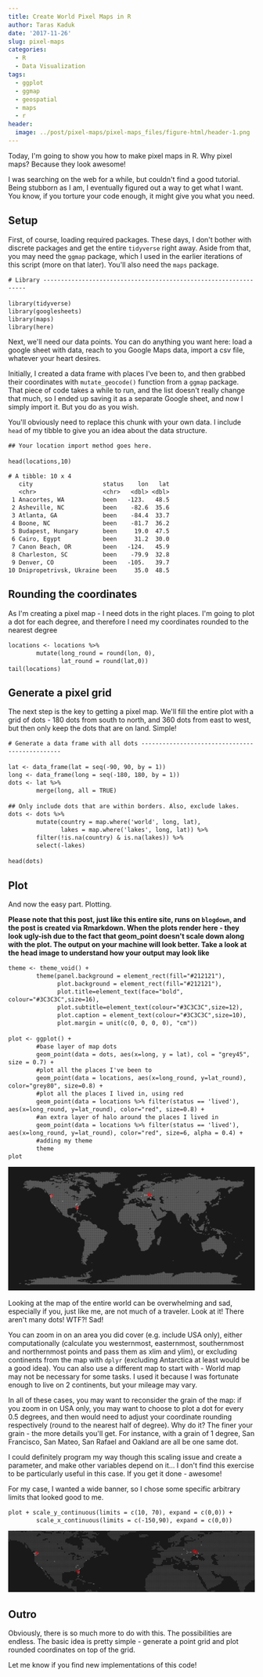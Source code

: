 ```yaml
---
title: Create World Pixel Maps in R
author: Taras Kaduk
date: '2017-11-26'
slug: pixel-maps
categories:
  - R
  - Data Visualization
tags:
  - ggplot
  - ggmap
  - geospatial
  - maps
  - r
header:
  image: ../post/pixel-maps/pixel-maps_files/figure-html/header-1.png
---
```


Today, I'm going to show you how to make pixel maps in R. Why pixel maps? Because they look awesome!

I was searching on the web for a while, but couldn't find a good tutorial. Being stubborn as I am, I eventually figured out a way to get what I want. You know, if you torture your code enough, it might give you what you need.

## Setup
First, of course, loading required packages. These days, I don't bother with discrete packages and get the entire `tidyverse` right away. Aside from that, you may need the `ggmap` package, which I used in the earlier iterations of this script (more on that later). You'll also need the `maps` package.

```{r}
# Library -----------------------------------------------------------------

library(tidyverse)
library(googlesheets)
library(maps)
library(here)
```


Next, we'll need our data points. You can do anything you want here: load a google sheet with data, reach to you Google Maps data, import a csv file, whatever your heart desires.

Initially, I created a data frame with places I've been to, and then grabbed their coordinates with `mutate_geocode()` function from a `ggmap` package. That piece of code takes a while to run, and the list doesn't really change that much, so I ended up saving it as a separate Google sheet, and now I simply import it. But you do as you wish.

You'll obviously need to replace this chunk with your own data. I include `head` of my tibble to give you an idea about the data structure.

```{r}
## Your location import method goes here.

head(locations,10)
```

```
# A tibble: 10 x 4
   city                    status    lon   lat
   <chr>                   <chr>   <dbl> <dbl>
 1 Anacortes, WA           been   -123.   48.5
 2 Asheville, NC           been    -82.6  35.6
 3 Atlanta, GA             been    -84.4  33.7
 4 Boone, NC               been    -81.7  36.2
 5 Budapest, Hungary       been     19.0  47.5
 6 Cairo, Egypt            been     31.2  30.0
 7 Canon Beach, OR         been   -124.   45.9
 8 Charleston, SC          been    -79.9  32.8
 9 Denver, CO              been   -105.   39.7
10 Dnipropetrivsk, Ukraine been     35.0  48.5
```

## Rounding the coordinates
As I'm creating a pixel map - I need dots in the right places. I'm going to plot a dot for each degree, and therefore I need my coordinates rounded to the nearest degree

```{r warning=FALSE}
locations <- locations %>% 
        mutate(long_round = round(lon, 0),
               lat_round = round(lat,0))
tail(locations)
```

## Generate a pixel grid

The next step is the key to getting a pixel map. We'll fill the entire plot with a grid of dots - 180 dots from south to north, and 360 dots from east to west, but then only keep the dots that are on land. Simple!

```{r}
# Generate a data frame with all dots -----------------------------------------------

lat <- data_frame(lat = seq(-90, 90, by = 1))
long <- data_frame(long = seq(-180, 180, by = 1))
dots <- lat %>% 
        merge(long, all = TRUE)

## Only include dots that are within borders. Also, exclude lakes.
dots <- dots %>% 
        mutate(country = map.where('world', long, lat),
               lakes = map.where('lakes', long, lat)) %>% 
        filter(!is.na(country) & is.na(lakes)) %>% 
        select(-lakes)

head(dots)
```


## Plot
And now the easy part. Plotting.

**Please note that this post, just like this entire site, runs on `blogdown`, and the post is created via Rmarkdown. When the plots render here - they look ugly-ish due to the fact that geom_point doesn't scale down along with the plot. The output on your machine will look better. Take a look at the head image to understand how your output may look like**

```{r results='hide', fig.height=7, fig.width=14}
theme <- theme_void() +
        theme(panel.background = element_rect(fill="#212121"),
              plot.background = element_rect(fill="#212121"),
              plot.title=element_text(face="bold", colour="#3C3C3C",size=16),
              plot.subtitle=element_text(colour="#3C3C3C",size=12),
              plot.caption = element_text(colour="#3C3C3C",size=10),  
              plot.margin = unit(c(0, 0, 0, 0), "cm"))

plot <- ggplot() +   
        #base layer of map dots
        geom_point(data = dots, aes(x=long, y = lat), col = "grey45", size = 0.7) + 
        #plot all the places I've been to
        geom_point(data = locations, aes(x=long_round, y=lat_round), color="grey80", size=0.8) + 
        #plot all the places I lived in, using red
        geom_point(data = locations %>% filter(status == 'lived'), aes(x=long_round, y=lat_round), color="red", size=0.8) +
        #an extra layer of halo around the places I lived in
        geom_point(data = locations %>% filter(status == 'lived'), aes(x=long_round, y=lat_round), color="red", size=6, alpha = 0.4) +
        #adding my theme
        theme
plot
```
![](cover.jpg)


Looking at the map of the entire world can be overwhelming and sad, especially if you, just like me, are not much of a traveler. Look at it! There aren't many dots! WTF?! Sad!

You can zoom in on an area you did cover (e.g. include USA only), either computationally (calculate you westernmost, easternmost, southernmost and northernmost points and pass them as xlim and ylim), or excluding continents from the map with `dplyr` (excluding Antarctica at least would be a good idea). You can also use a different map to start with - World map may not be necessary for some tasks. I used it because I was fortunate enough to live on 2 continents, but your mileage may vary. 

In all of these cases, you may want to reconsider the grain of the map: if you zoom in on USA only, you may want to choose to plot a dot for every 0.5 degrees, and then would need to adjust your coordinate rounding respectively (round to the nearest half of degree). Why do it? The finer your grain - the more details you'll get. For instance, with a grain of 1 degree, San Francisco, San Mateo, San Rafael and Oakland are all be one same dot.

I could definitely program my way though this scaling issue and create a parameter, and make other variables depend on it... I don't find this exercise to be particularly useful in this case. If you get it done - awesome!

For my case, I wanted a wide banner, so I chose some specific arbitrary limits that looked good to me.
```{r header, results='hide', fig.height=5, fig.width=20}
plot + scale_y_continuous(limits = c(10, 70), expand = c(0,0)) +
        scale_x_continuous(limits = c(-150,90), expand = c(0,0))
```
![](header.png)


## Outro
Obviously, there is so much more to do with this. The possibilities are endless. The basic idea is pretty simple - generate a point grid and plot rounded coordinates on top of the grid.

Let me know if you find new implementations of this code!